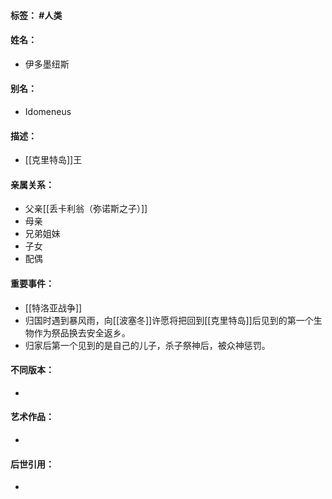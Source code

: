 #### 标签： #人类
#### 姓名：
- 伊多墨纽斯
#### 别名：
- Idomeneus
#### 描述：
- [[克里特岛]]王
#### 亲属关系：
- 父亲[[丢卡利翁（弥诺斯之子）]]
- 母亲
- 兄弟姐妹
- 子女
- 配偶
#### 重要事件：
- [[特洛亚战争]]
- 归国时遇到暴风雨，向[[波塞冬]]许愿将把回到[[克里特岛]]后见到的第一个生物作为祭品换去安全返乡。
- 归家后第一个见到的是自己的儿子，杀子祭神后，被众神惩罚。
#### 不同版本：
- 
#### 艺术作品：
- 
#### 后世引用：
- 